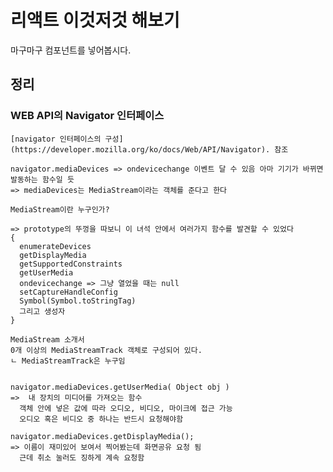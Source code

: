 # 리액트 이것저것 해보기

마구마구 컴포넌트를 넣어봅시다.

## 정리

### WEB API의 Navigator 인터페이스

    [navigator 인터페이스의 구성](https://developer.mozilla.org/ko/docs/Web/API/Navigator). 참조

    navigator.mediaDevices => ondevicechange 이벤트 달 수 있음 아마 기기가 바뀌면 발동하는 함수일 듯
    => mediaDevices는 MediaStream이라는 객체를 준다고 한다
    
    MediaStream이란 누구인가?

    => prototype의 뚜껑을 따보니 이 녀석 안에서 여러가지 함수를 발견할 수 있었다
    {
      enumerateDevices
      getDisplayMedia
      getSupportedConstraints
      getUserMedia
      ondevicechange => 그냥 열었을 때는 null
      setCaptureHandleConfig
      Symbol(Symbol.toStringTag)
      그리고 생성자
    }

    MediaStream 소개서 
    0개 이상의 MediaStreamTrack 객체로 구성되어 있다.
    ㄴ MediaStreamTrack은 누구임
    

    navigator.mediaDevices.getUserMedia( Object obj ) 
    =>  내 장치의 미디어를 가져오는 함수
      객체 안에 넣은 값에 따라 오디오, 비디오, 마이크에 접근 가능
      오디오 혹은 비디오 중 하나는 반드시 요청해야함

    navigator.mediaDevices.getDisplayMedia();
    => 이름이 재미있어 보여서 찍어봤는데 화면공유 요청 됨
      근데 취소 눌러도 징하게 계속 요청함